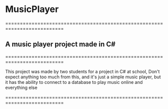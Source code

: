 # MusicPlayer

==========================================================================

## A music player project made in C#

==========================================================================

This project was made by two students for a project in C# at school, Don't expect anything too much from this, and it's just a simple music player, but it has the ability to connect to a database to play music online and everything else

==========================================================================
